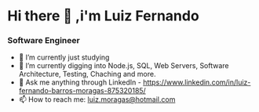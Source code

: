 
   ###                                <h1> Hi there 👋 ,i'm Luiz Fernando </h1>
   ###                                            Software Engineer

- 🔭 I’m currently just studying
- 🌱 I’m currently digging into Node.js, SQL, Web Servers, Software Architecture, Testing, Chaching and more.
- 💬 Ask me anything through LinkedIn - https://www.linkedin.com/in/luiz-fernando-barros-moragas-875320185/
- 📫 How to reach me: luiz.moragas@hotmail.com

